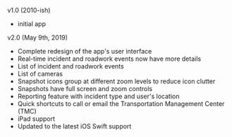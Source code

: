 v1.0 (2010-ish)
- initial app

v2.0 (May 9th, 2019)
- Complete redesign of the app's user interface
- Real-time incident and roadwork events now have more details
- List of incident and roadwork events
- List of cameras
- Snapshot icons group at different zoom levels to reduce icon clutter
- Snapshots have full screen and zoom controls
- Reporting feature with incident type and user's location
- Quick shortcuts to call or email the Transportation Management Center (TMC)
- iPad support
- Updated to the latest iOS Swift support
